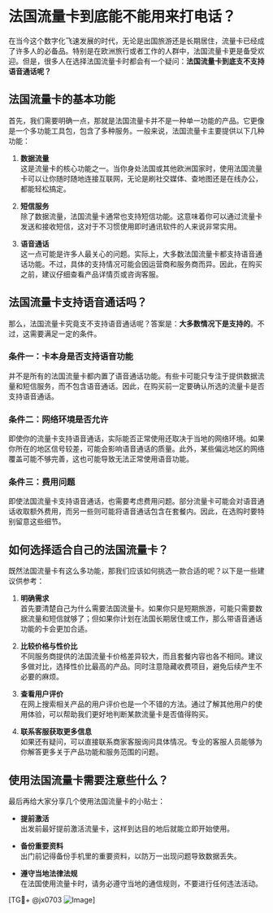# 法国流量卡到底能不能用来打电话？

在当今这个数字化飞速发展的时代，无论是出国旅游还是长期居住，流量卡已经成了许多人的必备品。特别是在欧洲旅行或者工作的人群中，法国流量卡更是备受欢迎。但是，很多人在选择法国流量卡时都会有一个疑问：**法国流量卡到底支不支持语音通话呢？**

## 法国流量卡的基本功能

首先，我们需要明确一点，那就是法国流量卡并不是一种单一功能的产品。它更像是一个多功能工具包，包含了多种服务。一般来说，法国流量卡主要提供以下几种功能：

1. **数据流量**  
   这是流量卡的核心功能之一。当你身处法国或其他欧洲国家时，使用法国流量卡可以让你随时随地连接互联网，无论是刷社交媒体、查地图还是在线办公，都能轻松搞定。

2. **短信服务**  
   除了数据流量，法国流量卡通常也支持短信功能。这意味着你可以通过流量卡发送和接收短信，这对于不习惯使用即时通讯软件的人来说非常实用。

3. **语音通话**  
   这一点可能是许多人最关心的问题。实际上，大多数法国流量卡都支持语音通话功能。不过，具体的支持情况可能会因运营商和服务商而异。因此，在购买之前，建议仔细查看产品详情页或咨询客服。

## 法国流量卡支持语音通话吗？

那么，法国流量卡究竟支不支持语音通话呢？答案是：**大多数情况下是支持的**。不过，这需要满足一定的条件。

### 条件一：卡本身是否支持语音功能
并不是所有的法国流量卡都内置了语音通话功能。有些卡可能只专注于提供数据流量和短信服务，而不包含语音通话。因此，在购买前一定要确认所选的流量卡是否支持语音通话。

### 条件二：网络环境是否允许
即使你的流量卡支持语音通话，实际能否正常使用还取决于当地的网络环境。如果你所在的地区信号较差，可能会影响语音通话的质量。此外，某些偏远地区的网络覆盖可能不够完善，这也可能导致无法正常使用语音功能。

### 条件三：费用问题
即使法国流量卡支持语音通话，也需要考虑费用问题。部分流量卡可能会对语音通话收取额外费用，而另一些则可能将语音通话包含在套餐内。因此，在选购时要特别留意这些细节。

## 如何选择适合自己的法国流量卡？

既然法国流量卡有这么多功能，那我们应该如何挑选一款合适的呢？以下是一些建议供参考：

1. **明确需求**  
   首先要清楚自己为什么需要法国流量卡。如果你只是短期旅游，可能只需要数据流量和短信就够了；但如果你计划在法国长期居住或工作，那么带语音通话功能的卡会更加合适。

2. **比较价格与性价比**  
   不同服务商提供的法国流量卡价格差异较大，而且套餐内容也各不相同。建议多做对比，选择性价比最高的产品。同时注意隐藏收费项目，避免后续产生不必要的麻烦。

3. **查看用户评价**  
   在网上搜索相关产品的用户评价也是一个不错的方法。通过了解其他用户的使用体验，可以帮助我们更好地判断某款流量卡是否值得购买。

4. **联系客服获取更多信息**  
   如果还有疑问，可以直接联系商家客服询问具体情况。专业的客服人员能够为你解答更多关于产品功能和服务范围的问题。

## 使用法国流量卡需要注意些什么？

最后再给大家分享几个使用法国流量卡的小贴士：

- **提前激活**  
  出发前最好提前激活流量卡，这样到达目的地后就能立即开始使用。

- **备份重要资料**  
  出门前记得备份手机里的重要资料，以防万一出现问题导致数据丢失。

- **遵守当地法律法规**  
  在法国使用流量卡时，请务必遵守当地的通信规则，不要进行任何违法活动。

[TG💪+ @jx0703 ![Image](https://github.com/user-attachments/assets/dbca1d08-cadb-493c-b0ec-ad6f7a83f270)]